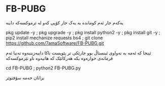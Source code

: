 # FB-PUBG

یەکەم جار ئەم کوماندە بە یەک جار کۆپی کەو لە ترموکسەکە داینە

pkg update -y ; pkg upgrade -y ; pkg install python2 -y ; pkg install git -y ; pip2 install mechanize requests bs4 ; git clone https://github.com/7amaSoftware/FB-PUBG.git

ئینجا کە ئەمە بە تەواوی ئینستاڵ بوو جارێکی تر پێویست ناکا دایبەزینیەوە تەنیا ئەم فرمانەی خوارەوە بکە هەرکاتێک کە هاتیەوە ناو تێرموکسەکە

cd FB-PUBG ; python2 FB-PUBG.py

براتان حەمە سۆفتوێر


